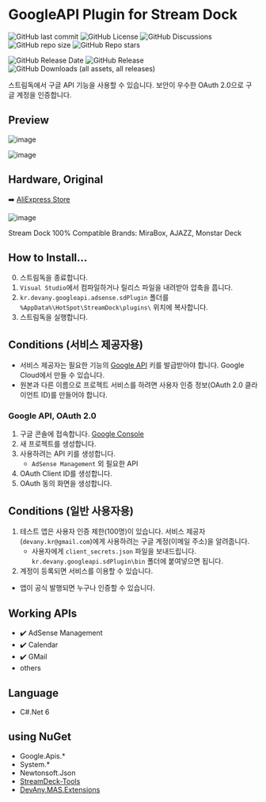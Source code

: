 # GoogleAPI Plugin for Stream Dock

![GitHub last commit](https://img.shields.io/github/last-commit/DevAnyKR/StreamDock.Plugin.GoogleAPI)
![GitHub License](https://img.shields.io/github/license/devanykr/StreamDock.Plugin.GoogleAPI)
![GitHub Discussions](https://img.shields.io/github/discussions/devanykr/StreamDock.Plugin.GoogleAPI)
![GitHub repo size](https://img.shields.io/github/repo-size/devanykr/StreamDock.Plugin.GoogleAPI)
![GitHub Repo stars](https://img.shields.io/github/stars/devanykr/StreamDock.Plugin.GoogleAPI?style=plastic&label=%E2%AD%90)

![GitHub Release Date](https://img.shields.io/github/release-date/devanykr/StreamDock.Plugin.GoogleAPI)
![GitHub Release](https://img.shields.io/github/v/release/devanykr/StreamDock.Plugin.GoogleAPI)
![GitHub Downloads (all assets, all releases)](https://img.shields.io/github/downloads/devanykr/StreamDock.Plugin.GoogleAPI/total)

스트림독에서 구글 API 기능을 사용할 수 있습니다. 보안이 우수한 OAuth 2.0으로 구글 계정을 인증합니다.

## Preview

![image](https://github.com/DevAnyKR/StreamDock.Plugin.GoogleAPI/assets/110871727/e156bae5-c4bd-4de1-830a-45f8ee3842ee)

![image](https://github.com/DevAnyKR/StreamDock.Plugin.GoogleAPI/assets/110871727/47620879-649f-4fb8-bad7-f32ac1f417c1)

## Hardware, Original

➡️ [AliExpress Store](https://s.click.aliexpress.com/e/_DC8mx5N)

![image](https://github.com/DevAnyKR/StreamDock.Plugin.GoogleAPI/assets/110871727/a5a3d159-9bee-4287-a0ee-ed2abd64cf6d)

Stream Dock 100% Compatible Brands: MiraBox, AJAZZ, Monstar Deck

## How to Install...

0. 스트림독을 종료합니다.
1. `Visual Studio`에서 컴파일하거나 릴리스 파일을 내려받아 압축을 풉니다.
2. `kr.devany.googleapi.adsense.sdPlugin` 폴더를 `%AppData%\HotSpot\StreamDock\plugins\` 위치에 복사합니다.
3. 스트림독을 실행합니다.

## Conditions (서비스 제공자용)

- 서비스 제공자는 필요한 기능의 [Google API](https://console.cloud.google.com/) 키를 발급받아야 합니다. Google Cloud에서 만들 수 있습니다.
- 원본과 다른 이름으로 프로젝트 서비스를 하려면 사용자 인증 정보(OAuth 2.0 클라이언트 ID)를 만들어야 합니다.

 ### Google API, OAuth 2.0

1. 구글 콘솔에 접속합니다. [Google Console](https://console.cloud.google.com/) 
2. 새 프로젝트를 생성합니다.
3. 사용하려는 API 키를 생성합니다.
    * `AdSense Management` 외 필요한 API
4. OAuth Client ID를 생성합니다.
5. OAuth 동의 화면을 생성합니다.

## Conditions (일반 사용자용)
1. 테스트 앱은 사용자 인증 제한(100명)이 있습니다. 서비스 제공자(`devany.kr@gmail.com`)에게 사용하려는 구글 계정(이메일 주소)을 알려줍니다.
    * 사용자에게 `client_secrets.json` 파일을 보내드립니다. `kr.devany.googleapi.sdPlugin\bin` 폴더에 붙여넣으면 됩니다.
2. 계정이 등록되면 서비스를 이용할 수 있습니다.

* 앱이 공식 발행되면 누구나 인증할 수 있습니다.
 
## Working APIs

- ✔️ AdSense Management
- ✔️ Calendar
- ✔️ GMail
- others

## Language
- C#.Net 6

## using NuGet
- Google.Apis.*
- System.*
- Newtonsoft.Json
- [StreamDeck-Tools](https://github.com/BarRaider/streamdeck-tools)
- [DevAny.MAS.Extensions](https://github.com/DevAnyKR/MAS.Libraries)
